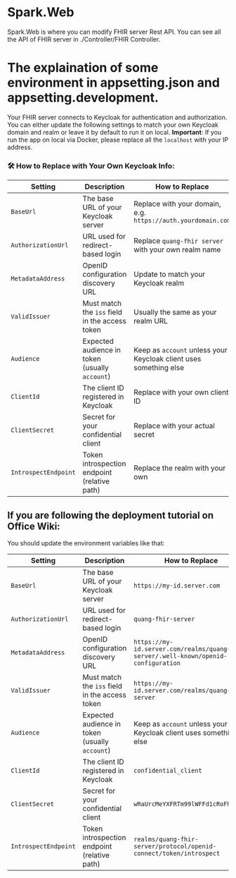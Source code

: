 # Spark.Web

Spark.Web is where you can modify FHIR server Rest API. You can see all the API of FHIR server in ./Controller/FHIR Controller.

# The explaination of some environment in appsetting.json and appsetting.development.
Your FHIR server connects to Keycloak for authentication and authorization. You can either update the following settings to match your own Keycloak domain and realm or leave it by default to run it on local.
**Important**: If you run the app on local via Docker, please replace all the `localhost` with your IP address.
### 🛠 How to Replace with Your Own Keycloak Info:

| Setting             | Description                                      | How to Replace                                                    |
|---------------------|--------------------------------------------------|-------------------------------------------------------------------|
| `BaseUrl`           | The base URL of your Keycloak server             | Replace with your domain, e.g. `https://auth.yourdomain.com`      |
| `AuthorizationUrl`  | URL used for redirect-based login                | Replace `quang-fhir server` with your own realm name              |
| `MetadataAddress`   | OpenID configuration discovery URL               | Update to match your Keycloak realm                               |
| `ValidIssuer`       | Must match the `iss` field in the access token   | Usually the same as your realm URL                                |
| `Audience`          | Expected audience in token (usually `account`)   | Keep as `account` unless your Keycloak client uses something else |
| `ClientId`          | The client ID registered in Keycloak             | Replace with your own client ID                                   |
| `ClientSecret`      | Secret for your confidential client              | Replace with your actual secret                                   |
| `IntrospectEndpoint`| Token introspection endpoint (relative path)     | Replace the realm with your own                                   |


## If you are following the deployment tutorial on Office Wiki:
You should update the environment variables like that:

| Setting             | Description                                      | How to Replace                                                    |
|---------------------|--------------------------------------------------|-------------------------------------------------------------------|
| `BaseUrl`           | The base URL of your Keycloak server             | `https://my-id.server.com`                                        |
| `AuthorizationUrl`  | URL used for redirect-based login                | `quang-fhir-server`                                               |
| `MetadataAddress`   | OpenID configuration discovery URL               | `https://my-id.server.com/realms/quang-fhir-server/.well-known/openid-configuration`                                                                                                                        |
| `ValidIssuer`       | Must match the `iss` field in the access token   | `https://my-id.server.com/realms/quang-fhir-server`               |
| `Audience`          | Expected audience in token (usually `account`)   | Keep as `account` unless your Keycloak client uses something else |
| `ClientId`          | The client ID registered in Keycloak             | `confidential_client`                                             |
| `ClientSecret`      | Secret for your confidential client              | `wRaUrcMeYXFRTm99lWFFd1cRoFh4ppkI`                                |
| `IntrospectEndpoint`| Token introspection endpoint (relative path)     | `realms/quang-fhir-server/protocol/openid-connect/token/introspect`                                                                                                                                  |